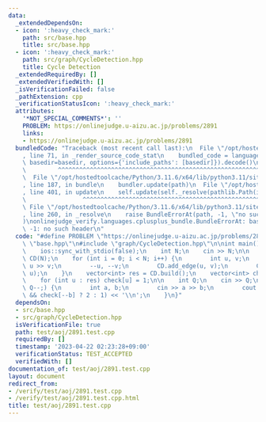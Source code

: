 ```yaml
---
data:
  _extendedDependsOn:
  - icon: ':heavy_check_mark:'
    path: src/base.hpp
    title: src/base.hpp
  - icon: ':heavy_check_mark:'
    path: src/graph/CycleDetection.hpp
    title: Cycle Detection
  _extendedRequiredBy: []
  _extendedVerifiedWith: []
  _isVerificationFailed: false
  _pathExtension: cpp
  _verificationStatusIcon: ':heavy_check_mark:'
  attributes:
    '*NOT_SPECIAL_COMMENTS*': ''
    PROBLEM: https://onlinejudge.u-aizu.ac.jp/problems/2891
    links:
    - https://onlinejudge.u-aizu.ac.jp/problems/2891
  bundledCode: "Traceback (most recent call last):\n  File \"/opt/hostedtoolcache/Python/3.11.6/x64/lib/python3.11/site-packages/onlinejudge_verify/documentation/build.py\"\
    , line 71, in _render_source_code_stat\n    bundled_code = language.bundle(stat.path,\
    \ basedir=basedir, options={'include_paths': [basedir]}).decode()\n          \
    \         ^^^^^^^^^^^^^^^^^^^^^^^^^^^^^^^^^^^^^^^^^^^^^^^^^^^^^^^^^^^^^^^^^^^^^^^^^^^^^^^^^\n\
    \  File \"/opt/hostedtoolcache/Python/3.11.6/x64/lib/python3.11/site-packages/onlinejudge_verify/languages/cplusplus.py\"\
    , line 187, in bundle\n    bundler.update(path)\n  File \"/opt/hostedtoolcache/Python/3.11.6/x64/lib/python3.11/site-packages/onlinejudge_verify/languages/cplusplus_bundle.py\"\
    , line 401, in update\n    self.update(self._resolve(pathlib.Path(included), included_from=path))\n\
    \                ^^^^^^^^^^^^^^^^^^^^^^^^^^^^^^^^^^^^^^^^^^^^^^^^^^^^^^^^^\n \
    \ File \"/opt/hostedtoolcache/Python/3.11.6/x64/lib/python3.11/site-packages/onlinejudge_verify/languages/cplusplus_bundle.py\"\
    , line 260, in _resolve\n    raise BundleErrorAt(path, -1, \"no such header\"\
    )\nonlinejudge_verify.languages.cplusplus_bundle.BundleErrorAt: base.hpp: line\
    \ -1: no such header\n"
  code: "#define PROBLEM \"https://onlinejudge.u-aizu.ac.jp/problems/2891\"\n\n#include\
    \ \"base.hpp\"\n#include \"graph/CycleDetection.hpp\"\n\nint main() {\n    cin.tie(0);\n\
    \    ios::sync_with_stdio(false);\n    int N;\n    cin >> N;\n\n    CycleDetection<false>\
    \ CD(N);\n    for (int i = 0; i < N; i++) {\n        int u, v;\n        cin >>\
    \ u >> v;\n        --u, --v;\n        CD.add_edge(u, v);\n        CD.add_edge(v,\
    \ u);\n    }\n    vector<int> res = CD.build();\n    vector<int> check(N, 0);\n\
    \    for (int u : res) check[u] = 1;\n\n    int Q;\n    cin >> Q;\n    for (;\
    \ Q--;) {\n        int a, b;\n        cin >> a >> b;\n        cout << (check[--a]\
    \ && check[--b] ? 2 : 1) << '\\n';\n    }\n}"
  dependsOn:
  - src/base.hpp
  - src/graph/CycleDetection.hpp
  isVerificationFile: true
  path: test/aoj/2891.test.cpp
  requiredBy: []
  timestamp: '2023-04-22 02:23:28+09:00'
  verificationStatus: TEST_ACCEPTED
  verifiedWith: []
documentation_of: test/aoj/2891.test.cpp
layout: document
redirect_from:
- /verify/test/aoj/2891.test.cpp
- /verify/test/aoj/2891.test.cpp.html
title: test/aoj/2891.test.cpp
---
```

